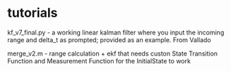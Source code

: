 # tutorials

kf_v7_final.py - a working linear kalman filter where you input the incoming range and delta_t as prompted; provided as an example. From Vallado

merge_v2.m - range calculation + ekf that needs custon State Transition Function and Measurement Function for the InitialState to work
